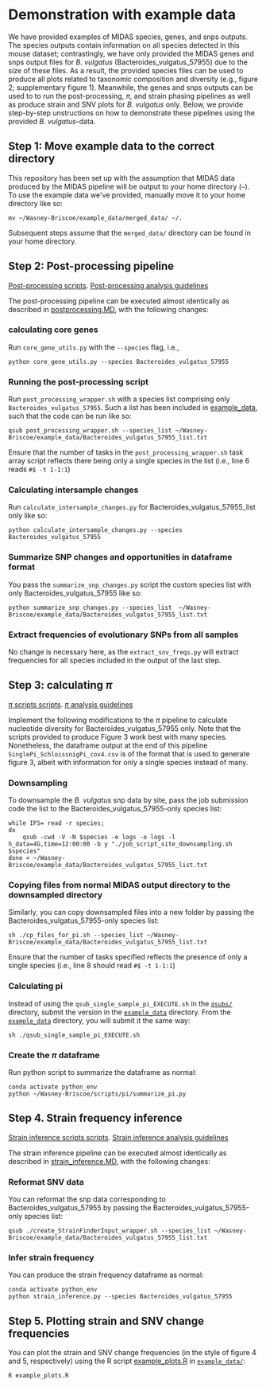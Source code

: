 # Demonstration with example data

We have provided examples of MIDAS species, genes, and snps outputs. The species outputs contain information on all species detected in this mouse dataset; contrastingly, we have only provided the MIDAS genes and snps output files for _B. vulgatus_ (Bacteroides_vulgatus_57955) due to the size of these files. As a result, the provided species files can be used to produce all plots related to taxonomic composition and diversity (e.g., figure 2; supplementary figure 1). Meanwhile, the genes and snps outputs can be used to to run the post-processing, $\pi$, and strain phasing pipelines as well as produce strain and SNV plots for _B. vulgatus_ only. Below, we provide step-by-step unstructions on how to demonstrate these pipelines using the provided _B. vulgatus_-data.

## Step 1: Move example data to the correct directory

This repository has been set up with the assumption that MIDAS data produced by the MIDAS pipeline will be output to your home directory (`~`). To use the example data we've provided, manually move it to your home directory like so:

```
mv ~/Wasney-Briscoe/example_data/merged_data/ ~/.
```

Subsequent steps assume that the `merged_data/` directory can be found in your home directory.

## Step 2: Post-processing pipeline

[Post-processing scripts](https://github.com/garudlab/Wasney-Briscoe/tree/main/scripts/postprocessing).
[Post-processing analysis guidelines](https://github.com/garudlab/Wasney-Briscoe/blob/main/analysis/postprocessing.md)

The post-processing pipeline can be executed almost identically as described in [postprocessing.MD](https://github.com/garudlab/Wasney-Briscoe/blob/main/analysis/postprocessing.md), with the following changes:

### calculating core genes

Run `core_gene_utils.py` with the `--species` flag, i.e., 

```
python core_gene_utils.py --species Bacteroides_vulgatus_57955
```

### Running the post-processing script

Run `post_processing_wrapper.sh` with a species list comprising only `Bacteroides_vulgatus_57955`. Such a list has been included in [example_data](https://github.com/garudlab/Wasney-Briscoe/tree/main/example_data), such that the code can be run like so:

```
qsub post_processing_wrapper.sh --species_list ~/Wasney-Briscoe/example_data/Bacteroides_vulgatus_57955_list.txt
```

Ensure that the number of tasks in the `post_processing_wrapper.sh` task array script reflects there being only a single species in the list (i.e., line 6 reads `#$ -t 1-1:1`)

### Calculating intersample changes

Run `calculate_intersample_changes.py` for Bacteroides_vulgatus_57955_list only like so:

```
python calculate_intersample_changes.py --species Bacteroides_vulgatus_57955
```

### Summarize SNP changes and opportunities in dataframe format

You pass the `summarize_snp_changes.py` script the custom species list with only Bacteroides_vulgatus_57955 like so:

```
python summarize_snp_changes.py --species_list  ~/Wasney-Briscoe/example_data/Bacteroides_vulgatus_57955_list.txt
```

### Extract frequencies of evolutionary SNPs from all samples

No change is necessary here, as the `extract_snv_freqs.py` will extract frequencies for all species included in the output of the last step.


## Step 3: calculating $\pi$

[$\pi$ scripts scripts](https://github.com/garudlab/Wasney-Briscoe/tree/main/scripts/pi).
[$\pi$ analysis guidelines](https://github.com/garudlab/Wasney-Briscoe/blob/main/analysis/pi.md)

Implement the following modifications to the $\pi$ pipeline to calculate nucleotide diversity for Bacteroides_vulgatus_57955 only. Note that the scripts provided to produce Figure 3 work best with many species. Nonetheless, the dataframe output at the end of this pipeline `SinglePi_SchloissnigPi_cov4.csv` is of the format that is used to generate figure 3, albeit with information for only a single species instead of many.

### Downsampling

To downsample the _B. vulgatus_ snp data by site, pass the job submission code the list to the Bacteroides_vulgatus_57955-only species list:

```
while IFS= read -r species;
do
  	qsub -cwd -V -N $species -e logs -o logs -l h_data=4G,time=12:00:00 -b y "./job_script_site_downsampling.sh $species" 
done < ~/Wasney-Briscoe/example_data/Bacteroides_vulgatus_57955_list.txt
```

### Copying files from normal MIDAS output directory to the downsampled directory

Similarly, you can copy downsampled files into a new folder by passing the Bacteroides_vulgatus_57955-only species list:

```
sh ./cp_files_for_pi.sh --species_list ~/Wasney-Briscoe/example_data/Bacteroides_vulgatus_57955_list.txt
```

Ensure that the number of tasks specified reflects the presence of only a single species (i.e., line 8 should read `#$ -t 1-1:1`)

### Calculating pi

Instead of using the `qsub_single_sample_pi_EXECUTE.sh` in the [`qsubs/`](https://github.com/garudlab/Wasney-Briscoe/tree/main/scripts/pi/StatsPipeline/qsubs/) directory, submit the version in the [`example_data`](https://github.com/garudlab/Wasney-Briscoe/tree/main/example_data) directory. From the [`example_data`](https://github.com/garudlab/Wasney-Briscoe/tree/main/example_data) directory, you will submit it the same way:

```
sh ./qsub_single_sample_pi_EXECUTE.sh
```

### Create the $\pi$ dataframe

Run python script to summarize the dataframe as normal: 

```
conda activate python_env
python ~/Wasney-Briscoe/scripts/pi/summarize_pi.py
```

## Step 4. Strain frequency inference

[Strain inference scripts scripts](https://github.com/garudlab/Wasney-Briscoe/tree/main/scripts/strain_inference).
[Strain inference analysis guidelines](https://github.com/garudlab/Wasney-Briscoe/blob/main/analysis/strain_inference.md)

The strain inference pipeline can be executed almost identically as described in [strain_inference.MD](https://github.com/garudlab/Wasney-Briscoe/blob/main/analysis/strain_inference.md), with the following changes:

### Reformat SNV data

You can reformat the snp data corresponding to Bacteroides_vulgatus_57955 by passing the Bacteroides_vulgatus_57955-only species list:

```
qsub ./create_StrainFinderInput_wrapper.sh --species_list ~/Wasney-Briscoe/example_data/Bacteroides_vulgatus_57955_list.txt
```

### Infer strain frequency

You can produce the strain frequency dataframe as normal:

```
conda activate python_env
python strain_inference.py --species Bacteroides_vulgatus_57955
```

## Step 5. Plotting strain and SNV change frequencies

You can plot the strain and SNV change frequencies (in the style of figure 4 and 5, respectively) using the R script [example_plots.R](https://github.com/garudlab/Wasney-Briscoe/blob/main/example_data/example_plots.R) in [`example_data/`](https://github.com/garudlab/Wasney-Briscoe/tree/main/example_data):

```
R example_plots.R
```













